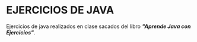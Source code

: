 # EJERCICIOS DE JAVA

Ejercicios de java realizados en clase sacados del libro ***"Aprende Java con Ejercicios"***.


